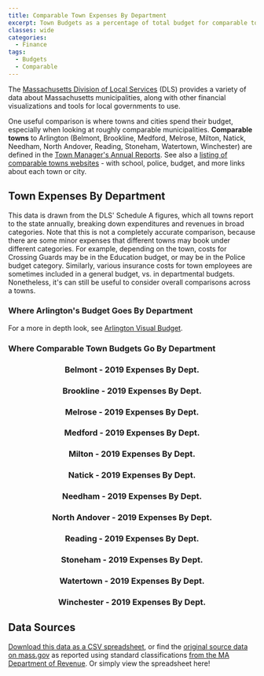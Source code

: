 ```yaml
---
title: Comparable Town Expenses By Department
excerpt: Town Budgets as a percentage of total budget for comparable towns. 
classes: wide
categories:
  - Finance
tags:
  - Budgets
  - Comparable
---
```


The [Massachusetts Division of Local Services](https://www.mass.gov/orgs/division-of-local-services) (DLS) provides a variety of data about Massachusetts municipalities, along with other financial visualizations and tools for local governments to use.

One useful comparison is where towns and cities spend their budget, especially when looking at roughly comparable municipalities.  **Comparable towns** to Arlington (Belmont, Brookline, Medford, Melrose, Milton, Natick, Needham, North Andover, Reading, Stoneham, Watertown, Winchester) are defined in the [Town Manager's Annual Reports](https://www.arlingtonma.gov/departments/town-manager/town-manager-s-annual-budget-financial-report).  See also a [listing of comparable towns websites](https://menotomymatters.com/comparable/) - with school, police, budget, and more links about each town or city.

## Town Expenses By Department

This data is drawn from the DLS' Schedule A figures, which all towns report to the state annually, breaking down expenditures and revenues in broad categories.  Note that this is not a completely accurate comparison, because there are some minor expenses that different towns may book under different categories.  For example, depending on the town, costs for Crossing Guards may be in the Education budget, or may be in the Police budget category.  Similarly, various insurance costs for town employees are sometimes included in a general budget, vs. in departmental budgets.  Nonetheless, it's can still be useful to consider overall comparisons across a towns.

### Where Arlington's Budget Goes By Department

<div class='chartfigure'>
  <div id="arlington"></div>
</div>

For a more in depth look, see [Arlington Visual Budget](http://arlingtonvisualbudget.org/).

### Where Comparable Town Budgets Go By Department

<figure class="half">
  <div class='chartfigure'>
    <h3 style='text-align: center;'>Belmont - 2019 Expenses By Dept.</h3>
    <div id="belmont"></div>
  </div>
  <div class='chartfigure'>
    <h3 style='text-align: center;'>Brookline - 2019 Expenses By Dept.</h3>
    <div id="brookline"></div>
  </div>
</figure>

<figure class="half">
  <div class='chartfigure'>
    <h3 style='text-align: center;'>Melrose - 2019 Expenses By Dept.</h3>
    <div id="melrose"></div>
  </div>
  <div class='chartfigure'>
    <h3 style='text-align: center;'>Medford - 2019 Expenses By Dept.</h3>
    <div id="medford"></div>
  </div>
</figure>

<figure class="half">
  <div class='chartfigure'>
    <h3 style='text-align: center;'>Milton - 2019 Expenses By Dept.</h3>
    <div id="milton"></div>
  </div>
  <div class='chartfigure'>
    <h3 style='text-align: center;'>Natick - 2019 Expenses By Dept.</h3>
    <div id="natick"></div>
  </div>
</figure>

<figure class="half">
  <div class='chartfigure'>
    <h3 style='text-align: center;'>Needham - 2019 Expenses By Dept.</h3>
    <div id="needham"></div>
  </div>
  <div class='chartfigure'>
    <h3 style='text-align: center;'>North Andover - 2019 Expenses By Dept.</h3>
    <div id="northandover"></div>
  </div>
</figure>

<figure class="half">
  <div class='chartfigure'>
    <h3 style='text-align: center;'>Reading - 2019 Expenses By Dept.</h3>
    <div id="reading"></div>
  </div>
  <div class='chartfigure'>
    <h3 style='text-align: center;'>Stoneham - 2019 Expenses By Dept.</h3>
    <div id="stoneham"></div>
  </div>
</figure>

<figure class="half">
  <div class='chartfigure'>
    <h3 style='text-align: center;'>Watertown - 2019 Expenses By Dept.</h3>
    <div id="watertown"></div>
  </div>
  <div class='chartfigure'>
    <h3 style='text-align: center;'>Winchester - 2019 Expenses By Dept.</h3>
    <div id="winchester"></div>
  </div>
</figure>

## Data Sources

[Download this data as a CSV spreadsheet](/data/finance/GenFundExpenditures2019-comps.csv), or find the [original source data on mass.gov](https://dlsgateway.dor.state.ma.us/reports/rdPage.aspx?rdReport=ScheduleA.GenFund_MAIN) as reported using standard classifications [from the MA Department of Revenue](https://www.mass.gov/orgs/division-of-local-services).  Or simply view the spreadsheet here!

<div id="csvtable"></div>

<!-- Load d3/c3 tools and our visualizations -->
<link href="/assets/css/c3.css" rel="stylesheet">
<script src="/assets/js/d3.min.js" charset="utf-8"></script>
<script src="/assets/js/c3.min.js"></script>
<script src="/assets/js/dataread.js"></script>
<script>
  // Reformat /data/finance/GenFundExpenditures2019-comps.csv to make charts simpler
  // Headers to output in order (sort descending by Amount for Arlington's own expenses)
  const expenseHeaders = [
    'Municipality',
    'Education',
    'Fixed Costs',
    'Debt Service',
    'Public Works',
    'Police',
    'Fire',
    'General Government',
    'Culture and Recreation',
    'Intergovernmental Assessments',
    'Human Services',
    'Other Public Safety'
  ]
  // Ensure colors for all towns are identical
  const expenseColors = {
    'General Government': 'tan',
    Education: 'chocolate',
    'Public Works': 'olivedrab',
    Police: 'indigo',
    Fire: 'magenta',
    'Other Public Safety': 'plum',
    'Human Services': 'yellowgreen',
    'Culture and Recreation': 'forestgreen',
    'Fixed Costs': 'slategray',
    'Debt Service': 'lightgray',
    'Intergovernmental Assessments': 'gray',
    'Other Expenditures': 'darkgray'
  }
  const donutTitle = 'Expenses (2019)'
  const donutSize = 400
  // Build our page TODO: draw directly from csv instead of hardcoding
  addDonutChart('#arlington', [
      ['Education', '65792139'],
      ['Fixed Costs', '28816899'],
      ['Debt Service', '16582686'],
      ['Public Works', '9077803'],
      ['Police', '8191760'],
      ['Fire', '7565639'],
      ['General Government', '6136498'],
      ['Culture and Recreation', '3894551'],
      ['Intergovernmental Assessments', '3272899'],
      ['Human Services', '1218442'],
      ['Other Public Safety', '503117'],
      ['Other Expenditures', '33028']
    ], donutTitle, donutSize, expenseColors)
  addDonutChart('#belmont', [
      ['Education', '50138431'],
      ['Fixed Costs', '8547462'],
      ['Debt Service', '4655051'],
      ['Public Works', '6324537'],
      ['Police', '7006411'],
      ['Fire', '5623612'],
      ['General Government', '8923717'],
      ['Culture and Recreation', '3254686'],
      ['Intergovernmental Assessments', '1836276'],
      ['Human Services', '828031'],
      ['Other Public Safety', '550924'],
      ['Other Expenditures', '19900']
    ], donutTitle, donutSize, expenseColors)
  addDonutChart('#brookline', [
      ['Education', '116389275'],
      ['Fixed Costs', '59972119'],
      ['Debt Service', '15631274'],
      ['Public Works', '13321964'],
      ['Police', '16738310'],
      ['Fire', '15771245'],
      ['General Government', '12444751'],
      ['Culture and Recreation', '7353301'],
      ['Intergovernmental Assessments', '6656579'],
      ['Human Services', '2318926'],
      ['Other Public Safety', '2074485'],
      ['Other Expenditures', '0'],
    ], donutTitle, donutSize, expenseColors)
  addDonutChart('#medford', [
    ['Education', '58680558'],
    ['Fixed Costs', '32798178'],
    ['Debt Service', '6722970'],
    ['Public Works', '12870245'],
    ['Police', '13791821'],
    ['Fire', '13498506'],
    ['General Government', '4584312'],
    ['Culture and Recreation', '2721043'],
    ['Intergovernmental Assessments', '10286228'],
    ['Human Services', '1293611'],
    ['Other Public Safety', '1301949']
  ], donutTitle, donutSize, expenseColors)
  addDonutChart('#melrose', [
      ['Education', '32463997'],
      ['Fixed Costs', '18331091'],
      ['Debt Service', '5696883'],
      ['Public Works', '9072056'],
      ['Police', '4978150'],
      ['Fire', '4560380'],
      ['General Government', '3718827'],
      ['Culture and Recreation', '1621639'],
      ['Intergovernmental Assessments', '3631893'],
      ['Human Services', '1470738'],
      ['Other Public Safety', '343880'],
      ['Other Expenditures', '989830'],
    ], donutTitle, donutSize, expenseColors)
  addDonutChart('#milton', [
      ['Education', '50551792'],
      ['Fixed Costs', '8503732'],
      ['Debt Service', '3969189'],
      ['Public Works', '5045146'],
      ['Police', '7274406'],
      ['Fire', '5657134'],
      ['General Government', '4462729'],
      ['Culture and Recreation', '2003642'],
      ['Intergovernmental Assessments', '3876553'],
      ['Human Services', '573038'],
      ['Other Public Safety', '614154'],
      ['Other Expenditures', '0'],
    ], donutTitle, donutSize, expenseColors)
  addDonutChart('#natick', [
      ['Education', '67522977'],
      ['Fixed Costs', '25053777'],
      ['Debt Service', '9386226'],
      ['Public Works', '7273669'],
      ['Police', '8052329'],
      ['Fire', '9398580'],
      ['General Government', '12100299'],
      ['Culture and Recreation', '3033627'],
      ['Intergovernmental Assessments', '1507563'],
      ['Human Services', '1884459'],
      ['Other Public Safety', '174946'],
      ['Other Expenditures', '0'],
    ], donutTitle, donutSize, expenseColors)
  addDonutChart('#needham', [
      ['Education', '78619687'],
      ['Fixed Costs', '29149912'],
      ['Debt Service', '9996903'],
      ['Public Works', '5486429'],
      ['Police', '6630729'],
      ['Fire', '8053946'],
      ['General Government', '8315446'],
      ['Culture and Recreation', '2485696'],
      ['Intergovernmental Assessments', '1389486'],
      ['Human Services', '1747253'],
      ['Other Public Safety', '2386779'],
      ['Other Expenditures', '556798'],
    ], donutTitle, donutSize, expenseColors)
  addDonutChart('#northandover', [
      ['Education', '49857184'],
      ['Fixed Costs', '15783342'],
      ['Debt Service', '5325697'],
      ['Public Works', '5517037'],
      ['Police', '5105693'],
      ['Fire', '5041999'],
      ['General Government', '4568242'],
      ['Culture and Recreation', '1077111'],
      ['Intergovernmental Assessments', '606945'],
      ['Human Services', '1198761'],
      ['Other Public Safety', '351341'],
      ['Other Expenditures', '852765'],
    ], donutTitle, donutSize, expenseColors)
  addDonutChart('#reading', [
      ['Education', '47701011'],
      ['Fixed Costs', '17401913'],
      ['Debt Service', '4478865'],
      ['Public Works', '5481588'],
      ['Police', '6041337'],
      ['Fire', '5238394'],
      ['General Government', '6016699'],
      ['Culture and Recreation', '2481219'],
      ['Intergovernmental Assessments', '759218'],
      ['Human Services', '606862'],
      ['Other Public Safety', '186104'],
      ['Other Expenditures', '26182'],
    ], donutTitle, donutSize, expenseColors)
  addDonutChart('#stoneham', [
      ['Education', '30354467'],
      ['Fixed Costs', '15735022'],
      ['Debt Service', '4488541'],
      ['Public Works', '2671179'],
      ['Police', '4223967'],
      ['Fire', '3380322'],
      ['General Government', '2728209'],
      ['Culture and Recreation', '1472984'],
      ['Intergovernmental Assessments', '1814909'],
      ['Human Services', '597535'],
      ['Other Public Safety', '789081'],
      ['Other Expenditures', '195387'],
    ], donutTitle, donutSize, expenseColors)
  addDonutChart('#watertown', [
      ['Education', '48695534'],
      ['Fixed Costs', '33033733'],
      ['Debt Service', '6168042'],
      ['Public Works', '9482053'],
      ['Police', '9724629'],
      ['Fire', '10415738'],
      ['General Government', '5233875'],
      ['Culture and Recreation', '3638681'],
      ['Intergovernmental Assessments', '2661170'],
      ['Human Services', '1345444'],
      ['Other Public Safety', '23855'],
      ['Other Expenditures', '4100'],
    ], donutTitle, donutSize, expenseColors)
  addDonutChart('#winchester', [
    ['Education', '49974412'],
    ['Fixed Costs', '17500519'],
    ['Debt Service', '12993748'],
    ['Public Works', '8452015'],
    ['Police', '4827686'],
    ['Fire', '4551327'],
    ['General Government', '7798467'],
    ['Culture and Recreation', '1959049'],
    ['Intergovernmental Assessments', '573680'],
    ['Human Services', '647889'],
    ['Other Public Safety', '274465']
  ], donutTitle, donutSize, expenseColors)
  const csvpromise = addCSVTable('#csvtable', '/data/finance/GenFundExpenditures2019-comps.csv', expenseHeaders)
</script>